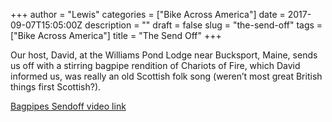 +++
author = "Lewis"
categories = ["Bike Across America"]
date = 2017-09-07T15:05:00Z
description = ""
draft = false
slug = "the-send-off"
tags = ["Bike Across America"]
title = "The Send Off"
+++


Our host, David, at the Williams Pond Lodge near Bucksport, Maine, sends us off with a stirring bagpipe rendition of Chariots of Fire, which David informed us, was really an old Scottish folk song (weren’t most great British things first Scottish?).

[Bagpipes Sendoff video link](https://www.dropbox.com/s/5ztbr7rxw8yeq1p/bagpipe-sendoff.mov?raw=1)


